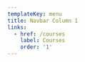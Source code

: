 ```yaml
---
templateKey: menu
title: Navbar Column 1
links:
  - href: /courses
    label: Courses
    order: '1'
---
```


